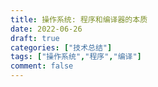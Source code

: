 ```yaml
---
title: 操作系统: 程序和编译器的本质
date: 2022-06-26
draft: true
categories: ["技术总结"]
tags: ["操作系统","程序","编译"]
comment: false
---
```



